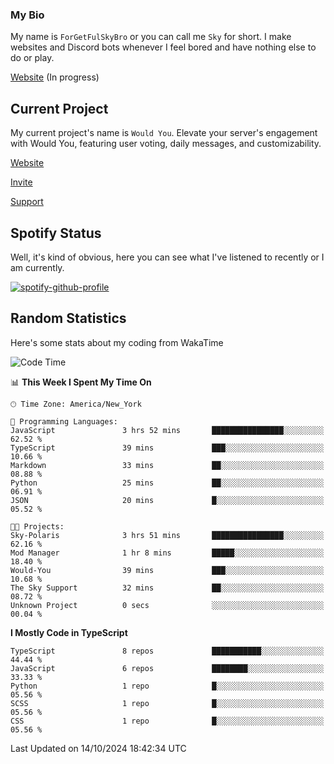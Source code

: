 ### My Bio 

My name is `ForGetFulSkyBro` or you can call me `Sky` for short. I make websites and Discord bots whenever I feel bored and have nothing else to do or play.

[Website](https://forgetful.vercel.app) (In progress)

## Current Project

My current project's name is `Would You`. Elevate your server's engagement with Would You, featuring user voting, daily messages, and customizability.

[Website](https://wouldyoubot.gg)

[Invite](https://wouldyoubot.gg/invite)

[Support](https://wouldyoubot.gg/discord)

## Spotify Status

Well, it's kind of obvious, here you can see what I've listened to recently or I am currently.

[![spotify-github-profile](https://spotify-github-profile.kittinanx.com/api/view?uid=8fw8wluifdebs12yo4k3j0h6c&cover_image=true&theme=novatorem&show_offline=false&background_color=121212&interchange=false&bar_color=53b14f&bar_color_cover=false)](https://github.com/kittinan/spotify-github-profile)


## Random Statistics

Here's some stats about my coding from WakaTime

<!--START_SECTION:waka-->
![Code Time](http://img.shields.io/badge/Code%20Time-1%2C352%20hrs%2022%20mins-blue)

📊 **This Week I Spent My Time On** 

```text
🕑︎ Time Zone: America/New_York

💬 Programming Languages: 
JavaScript               3 hrs 52 mins       ████████████████░░░░░░░░░   62.52 % 
TypeScript               39 mins             ███░░░░░░░░░░░░░░░░░░░░░░   10.66 % 
Markdown                 33 mins             ██░░░░░░░░░░░░░░░░░░░░░░░   08.88 % 
Python                   25 mins             ██░░░░░░░░░░░░░░░░░░░░░░░   06.91 % 
JSON                     20 mins             █░░░░░░░░░░░░░░░░░░░░░░░░   05.52 % 

🐱‍💻 Projects: 
Sky-Polaris              3 hrs 51 mins       ████████████████░░░░░░░░░   62.16 % 
Mod Manager              1 hr 8 mins         █████░░░░░░░░░░░░░░░░░░░░   18.40 % 
Would-You                39 mins             ███░░░░░░░░░░░░░░░░░░░░░░   10.68 % 
The Sky Support          32 mins             ██░░░░░░░░░░░░░░░░░░░░░░░   08.72 % 
Unknown Project          0 secs              ░░░░░░░░░░░░░░░░░░░░░░░░░   00.04 % 
```

**I Mostly Code in TypeScript** 

```text
TypeScript               8 repos             ███████████░░░░░░░░░░░░░░   44.44 % 
JavaScript               6 repos             ████████░░░░░░░░░░░░░░░░░   33.33 % 
Python                   1 repo              █░░░░░░░░░░░░░░░░░░░░░░░░   05.56 % 
SCSS                     1 repo              █░░░░░░░░░░░░░░░░░░░░░░░░   05.56 % 
CSS                      1 repo              █░░░░░░░░░░░░░░░░░░░░░░░░   05.56 % 
```




 Last Updated on 14/10/2024 18:42:34 UTC
<!--END_SECTION:waka-->
